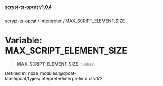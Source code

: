 [**scrypt-ts-opcat v1.0.4**](../../../README.md)

***

[scrypt-ts-opcat](../../../README.md) / [Interpreter](../README.md) / MAX\_SCRIPT\_ELEMENT\_SIZE

# Variable: MAX\_SCRIPT\_ELEMENT\_SIZE

> **MAX\_SCRIPT\_ELEMENT\_SIZE**: `number`

Defined in: node\_modules/@opcat-labs/opcat/types/interpreter/interpreter.d.cts:172
